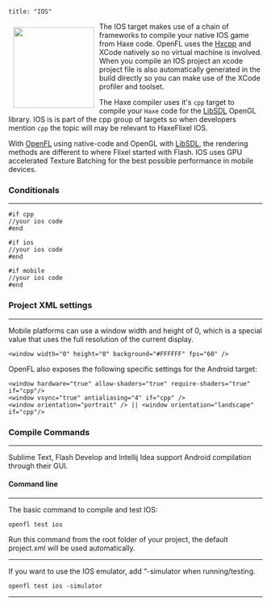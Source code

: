 ```
title: "IOS"
```

<img src="/images/targets/ios-logo.svg" width="160px" style="float:left; padding:10px" />

The IOS target makes use of a chain of frameworks to compile your native IOS game from Haxe code. OpenFL uses the [Hxcpp](http://lib.haxe.org/p/hxcpp) and XCode natively so no virtual machine is involved.
When you compile an IOS project an xcode project file is also automatically generated in the build directly so you can make use of the XCode profiler and toolset.

The Haxe compiler uses it's ```cpp``` target to compile your ```Haxe``` code for the [LibSDL](http://libsdl.org) OpenGL library.
IOS is is part of the cpp group of targets so when developers mention ```cpp``` the topic will may be relevant to HaxeFlixel IOS.

With [OpenFL](http://openfl.org) using native-code and OpenGL with [LibSDL](http://libsdl.org), the rendering methods are different to where Flixel started with Flash.
IOS uses GPU accelerated Texture Batching for the best possible performance in mobile devices.

### Conditionals
----

```
#if cpp
//your ios code
#end

#if ios
//your ios code
#end

#if mobile
//your ios code
#end
```

### Project XML settings
----

Mobile platforms can use a window width and height of 0, which is a special value that uses the full resolution of the current display.

```
<window width="0" height="0" background="#FFFFFF" fps="60" />
```

OpenFL also exposes the following specific settings for the Android target:

```
<window hardware="true" allow-shaders="true" require-shaders="true" if="cpp"/>
<window vsync="true" antialiasing="4" if="cpp" />
<window orientation="portrait" /> || <window orientation="landscape" if="cpp"/>
```

### Compile Commands
----

Sublime Text, Flash Develop and Intellij Idea support Android compilation through their GUI.

#### Command line
----

The basic command to compile and test IOS:

```
openfl test ios
```

Run this command from the root folder of your project, the default project.xml will be used automatically.

----

If you want to use the IOS emulator, add “-simulator when running/testing.

```
openfl test ios -simulator
```

----